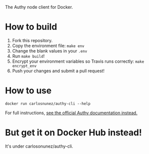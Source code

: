 The Authy node client for Docker.

# How to build

1. Fork this repository.
2. Copy the environment file: `make env`
3. Change the blank values in your `.env`
4. Run `make build`!
5. Encrypt your environment variables so Travis runs correctly: `make encrypt_env`
6. Push your changes and submit a pull request!

# How to use

`docker run carlosnunez/authy-cli --help`

For full instructions, [see the official Authy documentation instead.](https://authy.com/guides/npm/)

# But get it on Docker Hub instead!

It's under carlosonunez/authy-cli.
